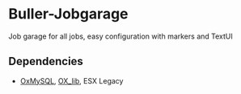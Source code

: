 # Buller-Jobgarage
Job garage for all jobs, easy configuration with markers and TextUI

## Dependencies
- [OxMySQL](https://github.com/overextended/oxmysql/releases), [OX_lib](https://github.com/overextended/ox_lib/releases), ESX Legacy
